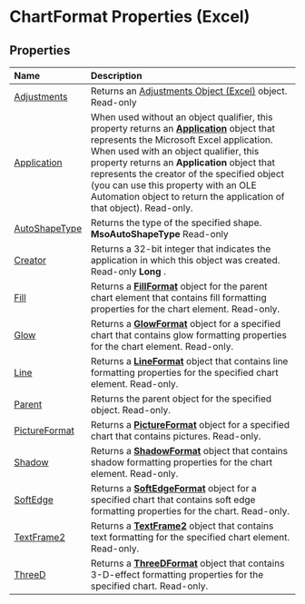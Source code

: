 
# ChartFormat Properties (Excel)

## Properties



|**Name**|**Description**|
|:-----|:-----|
|[Adjustments](4d3f15bd-b11b-8220-fd5f-5a4e6a5ddba4.md)|Returns an [Adjustments Object (Excel)](c69c4bbf-5687-f453-e238-28d4b98d4808.md) object. Read-only|
|[Application](72b6e73c-19d8-98c0-bf75-a7b0e95e0996.md)|When used without an object qualifier, this property returns an  **[Application](19b73597-5cf9-4f56-8227-b5211f657f6f.md)** object that represents the Microsoft Excel application. When used with an object qualifier, this property returns an **Application** object that represents the creator of the specified object (you can use this property with an OLE Automation object to return the application of that object). Read-only.|
|[AutoShapeType](eacb0a50-0c7a-8693-5ca0-4c92fa2831ed.md)|Returns the type of the specified shape.  **MsoAutoShapeType** Read-only|
|[Creator](17992dc8-ef3c-2bac-2c52-8523c71424b9.md)|Returns a 32-bit integer that indicates the application in which this object was created. Read-only  **Long** .|
|[Fill](1f445eea-f02d-6842-54ac-458b6b283d70.md)|Returns a  **[FillFormat](b602e09e-97ab-bfbe-1796-bc44ebb7dc28.md)** object for the parent chart element that contains fill formatting properties for the chart element. Read-only.|
|[Glow](ff7b31a7-76d2-68a0-4b56-e2cc8c6a0d35.md)|Returns a  **[GlowFormat](b89e2245-e3a4-4a8c-cd4f-86396ad71a5b.md)** object for a specified chart that contains glow formatting properties for the chart element. Read-only.|
|[Line](777defcb-2b8a-8b4b-4282-eea5c9a65b1c.md)|Returns a  **[LineFormat](13eca34b-adf7-ddd3-8c73-cc8b508c624a.md)** object that contains line formatting properties for the specified chart element. Read-only.|
|[Parent](ee524af2-dc71-1275-292b-b7f13e257db7.md)|Returns the parent object for the specified object. Read-only.|
|[PictureFormat](820a6c0d-a400-a842-e69d-0524666f6de5.md)|Returns a  **[PictureFormat](7e8ec723-b6e0-fdc9-ff4e-22cbb31be4df.md)** object for a specified chart that contains pictures. Read-only.|
|[Shadow](d6bc060f-f9d7-9b07-e1c3-5218aa4e7511.md)|Returns a  **[ShadowFormat](2566c68e-f8d6-badc-3ce9-b6ae5f9c1cc2.md)** object that contains shadow formatting properties for the chart element. Read-only.|
|[SoftEdge](daeff636-bd76-b11e-0fe6-d7cf85df28c7.md)|Returns a  **[SoftEdgeFormat](9d9b34e1-03b5-9e56-b9ea-89c7ecce0370.md)** object for a specified chart that contains soft edge formatting properties for the chart. Read-only.|
|[TextFrame2](239a5c1e-5200-1271-6144-318ab7e28b08.md)|Returns a  **[TextFrame2](66ba23e5-9b15-b954-a1db-1bd19b4eb90d.md)** object that contains text formatting for the specified chart element. Read-only.|
|[ThreeD](e4312222-c681-32b1-cd73-aa3cb9fa2064.md)|Returns a  **[ThreeDFormat](9cb41236-6aba-4d6c-a54c-5e177657c8d1.md)** object that contains 3-D-effect formatting properties for the specified chart. Read-only.|

